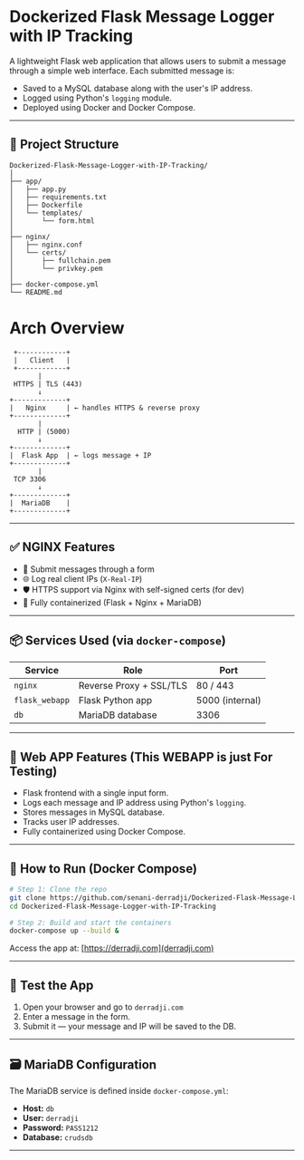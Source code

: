# Dockerized Flask Message Logger with IP Tracking

A lightweight Flask web application that allows users to submit a message through a simple web interface. Each submitted message is:

- Saved to a MySQL database along with the user's IP address.
- Logged using Python's `logging` module.
- Deployed using Docker and Docker Compose.

---

## 🧱 Project Structure

```
Dockerized-Flask-Message-Logger-with-IP-Tracking/
│
├── app/
│   ├── app.py
│   ├── requirements.txt
│   ├── Dockerfile
│   └── templates/
│       └── form.html
│
├── nginx/
│   ├── nginx.conf
│   └── certs/
│       ├── fullchain.pem
│       └── privkey.pem
│
├── docker-compose.yml
└── README.md

```
# Arch Overview 
     +------------+
     |   Client   |
     +------------+
           |
     HTTPS | TLS (443)
           ↓
    +-------------+
    |   Nginx     | ← handles HTTPS & reverse proxy
    +-------------+
           |
      HTTP | (5000)
           ↓
    +-------------+
    |  Flask App  | ← logs message + IP
    +-------------+
           |
     TCP 3306
           ↓
    +-------------+
    |  MariaDB    |
    +-------------+

---

## ✅ NGINX Features

- 📝 Submit messages through a form
- 🌐 Log real client IPs (`X-Real-IP`)
- 🛡️ HTTPS support via Nginx with self-signed certs (for dev)
- 🐳 Fully containerized (Flask + Nginx + MariaDB)

---

## 📦 Services Used (via `docker-compose`)

| Service     | Role                         | Port |
|-------------|------------------------------|------|
| `nginx`     | Reverse Proxy + SSL/TLS      | 80 / 443 |
| `flask_webapp` | Flask Python app          | 5000 (internal) |
| `db`        | MariaDB database              | 3306 |

---

## 🚀 Web APP Features (This WEBAPP is just For Testing)

- Flask frontend with a single input form.
- Logs each message and IP address using Python's `logging`.
- Stores messages in MySQL database.
- Tracks user IP addresses.
- Fully containerized using Docker Compose.

---

## 🐳 How to Run (Docker Compose)

```bash
# Step 1: Clone the repo
git clone https://github.com/senani-derradji/Dockerized-Flask-Message-Logger-with-IP-Tracking.git
cd Dockerized-Flask-Message-Logger-with-IP-Tracking

# Step 2: Build and start the containers
docker-compose up --build &
```

Access the app at: [https://derradji.com](derradji.com)

---

## 🧪 Test the App

1. Open your browser and go to `derradji.com`
2. Enter a message in the form.
3. Submit it — your message and IP will be saved to the DB.

---


## 🗃️ MariaDB Configuration

The MariaDB service is defined inside `docker-compose.yml`:

- **Host:** `db`
- **User:** `derradji`
- **Password:** `PASS1212`
- **Database:** `crudsdb`

---
